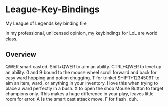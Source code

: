 # League-Key-Bindings
My League of Legends key binding file

In my professional, unlicensed opinion, my keybindings for LoL are world class. 
## Overview
QWER smart casted.
Shift+QWER to aim an ability.
CTRL+QWER to level up an ability.
0 and 9 bound to the mouse wheel scroll forward and back for easy ward hopping and potion chugging.
T for trinket
SHIFT+1234509T to aim an item, ward, or anything in your inventory. I love this when trying to place a ward perfectly in a bush.
X to open the shop
Mouse Button to target champions only. This makes a huge difference in your play, leaves little room for error.
A is the smart cast attack move.
F for flash. duh.

